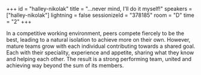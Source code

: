 +++
id = "halley-nikolak"
title = "...never mind, I'll do it myself!"
speakers = ["halley-nikolak"]
lightning = false
sessionizeId = "378185"
room = "D"
time = "2"
+++

In a competitive working environment, peers compete fiercely to be the best, leading to a natural isolation to achieve more on their own. However, mature teams grow with each individual contributing towards a shared goal. Each with their speciality, experience and appetite, sharing what they know and helping each other. The result is a strong performing team, united and achieving way beyond the sum of its members.